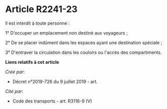 # Article R2241-23

Il est interdit à toute personne :

1° D'occuper un emplacement non destiné aux voyageurs ;

2° De se placer indûment dans les espaces ayant une destination spéciale ;

3° D'entraver la circulation dans les couloirs ou l'accès des compartiments.

**Liens relatifs à cet article**

_Créé par_:

  - Décret n°2019-726 du 9 juillet 2019 - art.

_Cité par_:

  - Code des transports - art. R3116-9 (V)
